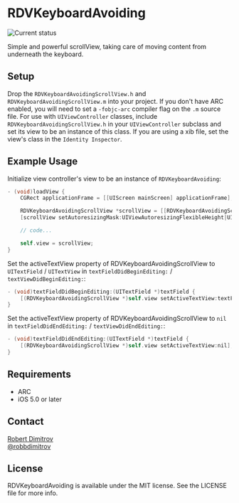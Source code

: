 # RDVKeyboardAvoiding

![Current status](https://raw.github.com/robbdimitrov/RDVKeyboardAvoiding/master/Screenshots/iPhone.png)

Simple and powerful scrollView, taking care of moving content from underneath the keyboard.

## Setup

Drop the `RDVKeyboardAvoidingScrollView.h` and `RDVKeyboardAvoidingScrollView.m` into your project. If you don't have ARC
enabled, you will need to set a `-fobjc-arc` compiler flag on the `.m` source file. For use with `UIViewController` classes,
include `RDVKeyboardAvoidingScrollView.h` in your `UIViewController` subclass and set its view to be an instance of this class.
If you are using a xib file, set the view's class in the `Identity Inspector`.

## Example Usage

Initialize view controller's view to be an instance of `RDVKeyboardAvoiding`:

``` objective-c
- (void)loadView {
	CGRect applicationFrame = [[UIScreen mainScreen] applicationFrame];

	RDVKeyboardAvoidingScrollView *scrollView = [[RDVKeyboardAvoidingScrollView alloc] initWithFrame:applicationFrame];
	[scrollView setAutoresizingMask:UIViewAutoresizingFlexibleHeight|UIViewAutoresizingFlexibleWidth];

	// code...

	self.view = scrollView;
}
```

Set the activeTextView property of RDVKeyboardAvoidingScrollView to `UITextField` / `UITextView` in `textFieldDidBeginEditing:` / `textViewDidBeginEditing:`:

``` objective-c
- (void)textFieldDidBeginEditing:(UITextField *)textField {
    [(RDVKeyboardAvoidingScrollView *)self.view setActiveTextView:textField];
}
```

Set the activeTextView property of RDVKeyboardAvoidingScrollView to `nil` in `textFieldDidEndEditing:` / `textViewDidEndEditing:`:

```objective-c
- (void)textFieldDidEndEditing:(UITextField *)textField {
    [(RDVKeyboardAvoidingScrollView *)self.view setActiveTextView:nil];
}
```

## Requirements

* ARC
* iOS 5.0 or later

## Contact

[Robert Dimitrov](http://github.com/robbdimitrov)  
[@robbdimitrov](https://twitter.com/robbdimitrov)

## License

RDVKeyboardAvoiding is available under the MIT license. See the LICENSE file for more info.
